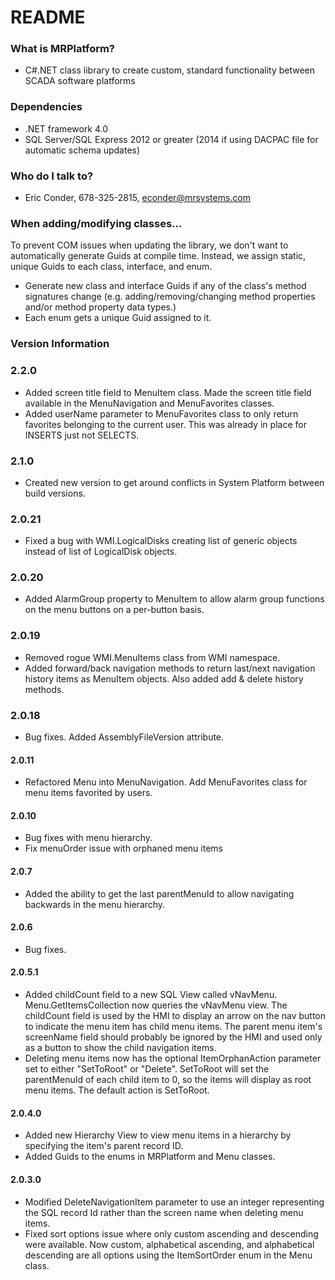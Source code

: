 # README

### What is MRPlatform?

* C#.NET class library to create custom, standard functionality between SCADA software platforms

### Dependencies

* .NET framework 4.0
* SQL Server/SQL Express 2012 or greater (2014 if using DACPAC file for automatic schema updates)

### Who do I talk to?

* Eric Conder, 678-325-2815, econder@mrsystems.com

### When adding/modifying classes...
To prevent COM issues when updating the library, we don't want to automatically generate Guids at compile time. Instead, we assign static, unique Guids to each class, interface, and enum.
* Generate new class and interface Guids if any of the class's method signatures change (e.g. adding/removing/changing method properties and/or method property data types.)
* Each enum gets a unique Guid assigned to it.

### Version Information

### 2.2.0
* Added screen title field to MenuItem class. Made the screen title field available in the MenuNavigation and MenuFavorites classes.
* Added userName parameter to MenuFavorites class to only return favorites belonging to the current user. This was already in place for INSERTS just not SELECTS.

### 2.1.0
* Created new version to get around conflicts in System Platform between build versions.

### 2.0.21
* Fixed a bug with WMI.LogicalDisks creating list of generic objects instead of list of LogicalDisk objects.

### 2.0.20
* Added AlarmGroup property to MenuItem to allow alarm group functions on the menu buttons on a per-button basis.

### 2.0.19
* Removed rogue WMI.MenuItems class from WMI namespace.
* Added forward/back navigation methods to return last/next navigation history items as MenuItem objects. Also added add & delete history methods.

### 2.0.18
* Bug fixes. Added AssemblyFileVersion attribute.

#### 2.0.11
* Refactored Menu into MenuNavigation. Add MenuFavorites class for menu items favorited by users.

#### 2.0.10
* Bug fixes with menu hierarchy.
* Fix menuOrder issue with orphaned menu items

#### 2.0.7
* Added the ability to get the last parentMenuId to allow navigating backwards in the menu hierarchy.

#### 2.0.6
* Bug fixes.

#### 2.0.5.1
* Added childCount field to a new SQL View called vNavMenu. Menu.GetItemsCollection now queries the vNavMenu view. The childCount field is used by the HMI to display an arrow on the nav button to indicate the menu item has child menu items. The parent menu item's screenName field should probably be ignored by the HMI and used only as a button to show the child navigation items.
* Deleting menu items now has the optional ItemOrphanAction parameter set to either "SetToRoot" or "Delete". SetToRoot will set the parentMenuId of each child item to 0, so the items will display as root menu items. The default action is SetToRoot.

#### 2.0.4.0
* Added new Hierarchy View to view menu items in a hierarchy by specifying the item's parent record ID.
* Added Guids to the enums in MRPlatform and Menu classes.

#### 2.0.3.0
* Modified DeleteNavigationItem parameter to use an integer representing the SQL record Id rather than the screen name when deleting menu items.
* Fixed sort options issue where only custom ascending and descending were available. Now custom, alphabetical ascending, and alphabetical descending are all options using the ItemSortOrder enum in the Menu class.